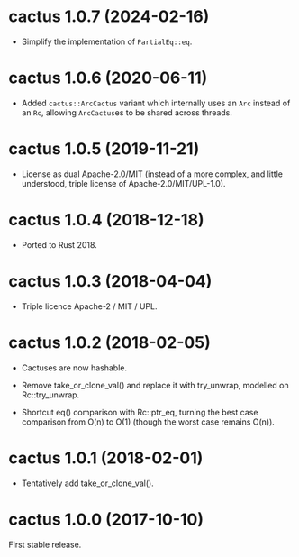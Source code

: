 # cactus 1.0.7 (2024-02-16)

* Simplify the implementation of `PartialEq::eq`.


# cactus 1.0.6 (2020-06-11)

* Added `cactus::ArcCactus` variant which internally uses an `Arc` instead of
  an `Rc`, allowing `ArcCactus`es to be shared across threads.


# cactus 1.0.5 (2019-11-21)

* License as dual Apache-2.0/MIT (instead of a more complex, and little
  understood, triple license of Apache-2.0/MIT/UPL-1.0).


# cactus 1.0.4 (2018-12-18)

* Ported to Rust 2018.


# cactus 1.0.3 (2018-04-04)

* Triple licence Apache-2 / MIT / UPL.


# cactus 1.0.2 (2018-02-05)

* Cactuses are now hashable.

* Remove take_or_clone_val() and replace it with try_unwrap, modelled on
  Rc::try_unwrap.

* Shortcut eq() comparison with Rc::ptr_eq, turning the best case comparison
  from O(n) to O(1) (though the worst case remains O(n)).


# cactus 1.0.1 (2018-02-01)

* Tentatively add take_or_clone_val().


# cactus 1.0.0 (2017-10-10)

First stable release.
